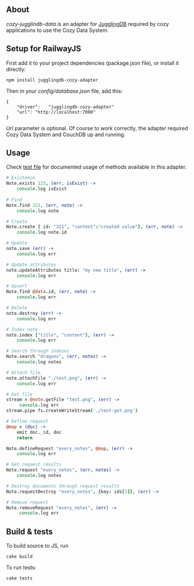 ## About

*cozy-jugglindb-data* is an adapter for
[JugglingDB](https://github.com/1602/jugglingdb "JugglingDB") required by
cozy applications to use the Cozy Data System.

## Setup for RailwayJS

First add it to your project dependencies (package.json file), or install it 
directly:

    npm install jugglingdb-cozy-adapter

Then in your *config/database.json* file, add this:

    { 
        "driver":   "jugglingdb-cozy-adapter"
        "url": "http://localhost:7000"
    }

Url parameter is optional. Of course to work correctly, the adapter required
Cozy Data System and CouchDB up and running.

## Usage

Check 
[test file](https://github.com/mycozycloud/jugglingdb-cozy-adapter/blob/master/tests.coffee)
for documented usage of methods available in this adapter.

```coffeescript
# Existence
Note.exists 123, (err, isExist) ->
    console.log isExist
  
# Find
Note.find 321, (err, note) ->
    console.log note

# Create
Note.create { id: "321", "content":"created value"}, (err, note) ->
    console.log note.id

# Update
note.save (err) ->
    console.log err

# Update attributes
note.updateAttributes title: "my new title", (err) ->
    console.log err

# Upsert
Note.find @data.id, (err, note) ->
    console.log err

# Delete
note.destroy (err) ->
    console.log err

# Index note
note.index ["title", "content"], (err) ->
    console.log err

# Search through indexes
Note.search "dragons", (err, notes) ->
    console.log notes

# Attach file
note.attachFile "./test.png", (err) ->
    console.log err

# Get file
stream = @note.getFile "test.png", (err) ->
     console.log err
stream.pipe fs.createWriteStream('./test-get.png')

# Define request
@map = (doc) ->
    emit doc._id, doc
    return

Note.defineRequest "every_notes", @map, (err) ->
    console.log err

# Get request results
Note.request "every_notes", (err, notes) ->
    console.log notes

# Destroy documents through request results
Note.requestDestroy "every_notes", {key: ids[3]}, (err) ->

# Remove request
Note.removeRequest "every_notes", (err) ->
     console.log err
```

## Build & tests

To build source to JS, run

    cake build

To run tests:

    cake tests
